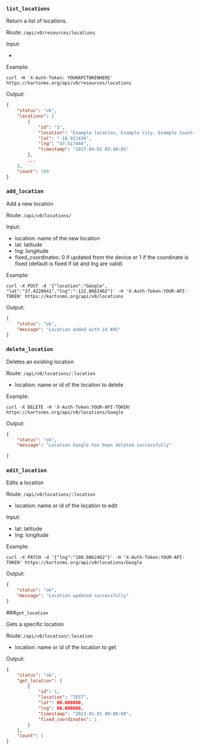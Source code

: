 ### `list_locations`

Return a list of locations.

Route: `/api/v0/resources/locations`

Input:

-

Example:

```curl
curl -H 'X-Auth-Token: YOURAPITOKENHERE' https://kartsnms.org/api/v0/resources/locations
```

Output:

```json
{
    "status": "ok",
    "locations": [
        {
            "id": "1",
            "location": "Example location, Example city, Example Country",
            "lat": "-18.911436",
            "lng": "47.517446",
            "timestamp": "2017-04-01 02:40:05"
        },
        ...
    ],
    "count": 100
}
```

### `add_location`

Add a new location

Route: `/api/v0/locations/`

Input:

- location: name of the new location
- lat: latitude
- lng: longitude
- fixed_coordinates: 0 if updated from the device or 1 if the coordinate is fixed (default is fixed if lat and lng are valid)

Example:

```curl
curl -X POST -d '{"location":"Google", "lat":"37.4220041","lng":"-122.0862462"}' -H 'X-Auth-Token:YOUR-API-TOKEN' https://kartsnms.org/api/v0/locations
```

Output:

```json
{
    "status": "ok",
    "message": "Location added with id #45"
}
```

### `delete_location`

Deletes an existing location

Route: `/api/v0/locations/:location`

- location: name or id of the location to delete

Example:

```curl
curl -X DELETE -H 'X-Auth-Token:YOUR-API-TOKEN' https://kartsnms.org/api/v0/locations/Google
```

Output:

```json
{
    "status": "ok",
    "message": "Location Google has been deleted successfully"

}
```

### `edit_location`

Edits a location

Route: `/api/v0/locations/:location`

- location: name or id of the location to edit

Input:

- lat: latitude
- lng: longitude

Example:

```curl
curl -X PATCH -d '{"lng":"100.0862462"}' -H 'X-Auth-Token:YOUR-API-TOKEN' https://kartsnms.org/api/v0/locations/Google
```

Output:

```json
{
    "status": "ok",
    "message": "Location updated successfully"
}
```

###`get_location`

Gets a specific location

Route: `/api/v0/location/:location`

- location: name or id of the location to get

Output:

```json
{
    "status": "ok",
    "get_location": [
        {
            "id": 1,
            "location": "TEST",
            "lat": 00.000000,
            "lng": 00.000000,
            "timestamp": "2023-01-01 00:00:00",
            "fixed_coordinates": 1
        }
    ],
    "count": 1
}
```
